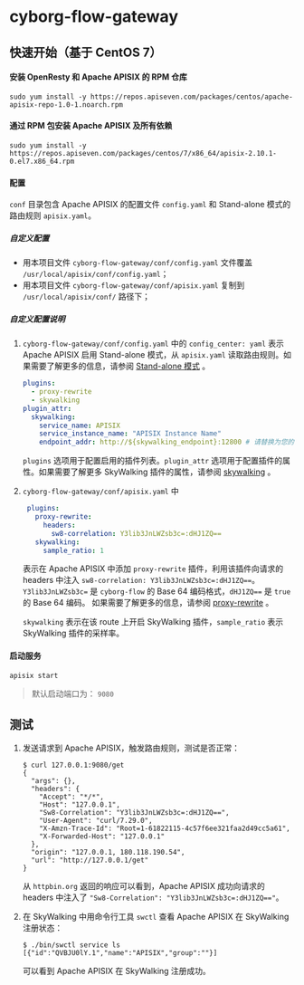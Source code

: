 # cyborg-flow-gateway

## 快速开始（基于 CentOS 7）

#### 安装 OpenResty 和 Apache APISIX 的 RPM 仓库

```shell
sudo yum install -y https://repos.apiseven.com/packages/centos/apache-apisix-repo-1.0-1.noarch.rpm
```

#### 通过 RPM 包安装 Apache APISIX 及所有依赖

```shell
sudo yum install -y https://repos.apiseven.com/packages/centos/7/x86_64/apisix-2.10.1-0.el7.x86_64.rpm
```

#### 配置

`conf` 目录包含 Apache APISIX 的配置文件 `config.yaml` 和 Stand-alone 模式的路由规则 `apisix.yaml`。

##### 自定义配置

- 用本项目文件 `cyborg-flow-gateway/conf/config.yaml` 文件覆盖 `/usr/local/apisix/conf/config.yaml`；
- 用本项目文件 `cyborg-flow-gateway/conf/apisix.yaml` 复制到 `/usr/local/apisix/conf/` 路径下；

##### 自定义配置说明

1. `cyborg-flow-gateway/conf/config.yaml` 中的 `config_center: yaml` 表示 Apache APISIX 启用 Stand-alone 模式，从 `apisix.yaml` 读取路由规则。如果需要了解更多的信息，请参阅 [Stand-alone 模式](https://github.com/apache/apisix/blob/master/docs/zh/latest/stand-alone.md) 。

   ```yaml
   plugins:
     - proxy-rewrite
     - skywalking
   plugin_attr:
     skywalking:
       service_name: APISIX
       service_instance_name: "APISIX Instance Name"
       endpoint_addr: http://${skywalking_endpoint}:12800 # 请替换为您的 SkyWalking Endpoint 的地址
   ```
  
   `plugins` 选项用于配置启用的插件列表。`plugin_attr` 选项用于配置插件的属性。如果需要了解更多 SkyWalking 插件的属性，请参阅 [skywalking](https://github.com/apache/apisix/blob/master/docs/zh/latest/plugins/skywalking.md) 。


2. `cyborg-flow-gateway/conf/apisix.yaml` 中

   ```yaml
    plugins:
      proxy-rewrite:
        headers:
          sw8-correlation: Y3lib3JnLWZsb3c=:dHJ1ZQ==
      skywalking:
        sample_ratio: 1
   ```
   表示在 Apache APISIX 中添加 `proxy-rewrite` 插件，利用该插件向请求的 headers 中注入 `sw8-correlation: Y3lib3JnLWZsb3c=:dHJ1ZQ==`。`Y3lib3JnLWZsb3c=` 是 `cyborg-flow` 的 Base 64 编码格式，`dHJ1ZQ==` 是 `true` 的 Base 64 编码。
   如果需要了解更多的信息，请参阅 [proxy-rewrite](https://github.com/apache/apisix/blob/master/docs/zh/latest/plugins/proxy-rewrite.md) 。

   `skywalking` 表示在该 route 上开启 SkyWalking 插件，`sample_ratio` 表示 SkyWalking 插件的采样率。
 
#### 启动服务

```shell
apisix start
```

> 默认启动端口为： `9080`

## 测试

1. 发送请求到 Apache APISIX，触发路由规则，测试是否正常：

   ```shell
   $ curl 127.0.0.1:9080/get
   {
     "args": {},
     "headers": {
       "Accept": "*/*",
       "Host": "127.0.0.1",
       "Sw8-Correlation": "Y3lib3JnLWZsb3c=:dHJ1ZQ==",
       "User-Agent": "curl/7.29.0",
       "X-Amzn-Trace-Id": "Root=1-61822115-4c57f6ee321faa2d49cc5a61",
       "X-Forwarded-Host": "127.0.0.1"
     },
     "origin": "127.0.0.1, 180.118.190.54",
     "url": "http://127.0.0.1/get"
   }
   ```

   从 `httpbin.org` 返回的响应可以看到，Apache APISIX 成功向请求的 headers 中注入了 `"Sw8-Correlation": "Y3lib3JnLWZsb3c=:dHJ1ZQ=="`。


2. 在 SkyWalking 中用命令行工具 `swctl` 查看 Apache APISIX 在 SkyWalking 注册状态：

   ```shell
   $ ./bin/swctl service ls
   [{"id":"QVBJU0lY.1","name":"APISIX","group":""}]
   ```

   可以看到 Apache APISIX 在 SkyWalking 注册成功。
